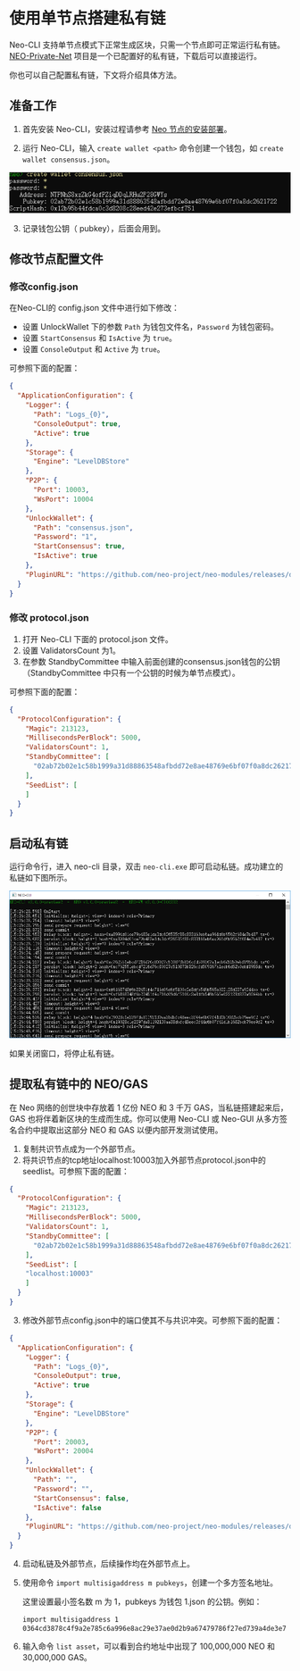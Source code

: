 # 使用单节点搭建私有链

Neo-CLI 支持单节点模式下正常生成区块，只需一个节点即可正常运行私有链。[NEO-Private-Net](https://github.com/chenzhitong/NEO-Private-Net) 项目是一个已配置好的私有链，下载后可以直接运行。

你也可以自己配置私有链，下文将介绍具体方法。

## 准备工作

1. 首先安装 Neo-CLI，安装过程请参考 [Neo 节点的安装部署](../../node/cli/setup.md)。

2. 运行 Neo-CLI，输入 `create wallet <path>` 命令创建一个钱包，如 `create wallet consensus.json`。

 ![](../assets/create-wallet.png)

3. 记录钱包公钥（ pubkey），后面会用到。

## 修改节点配置文件

### 修改config.json

在Neo-CLI的 config.json 文件中进行如下修改：

- 设置 UnlockWallet 下的参数 `Path` 为钱包文件名，`Password` 为钱包密码。
- 设置 `StartConsensus` 和 `IsActive` 为 `true`。
- 设置 `ConsoleOutput` 和 `Active`  为 `true`。

可参照下面的配置：

```json
{
  "ApplicationConfiguration": {
    "Logger": {
      "Path": "Logs_{0}",
      "ConsoleOutput": true,
      "Active": true
    },
    "Storage": {
      "Engine": "LevelDBStore"
    },
    "P2P": {
      "Port": 10003,
      "WsPort": 10004
    },
    "UnlockWallet": {
      "Path": "consensus.json",
      "Password": "1",
      "StartConsensus": true,
      "IsActive": true
    },
    "PluginURL": "https://github.com/neo-project/neo-modules/releases/download/v{1}/{0}.zip"
  }
}
```

### 修改 protocol.json

1. 打开 Neo-CLI 下面的 protocol.json 文件。
2. 设置 ValidatorsCount 为1。
3. 在参数 StandbyCommittee 中输入前面创建的consensus.json钱包的公钥（StandbyCommittee 中只有一个公钥的时候为单节点模式）。

可参照下面的配置：

```json
{
  "ProtocolConfiguration": {
    "Magic": 213123,
    "MillisecondsPerBlock": 5000,
    "ValidatorsCount": 1,
    "StandbyCommittee": [
      "02ab72b02e1c58b1999a31d88863548afbdd72e8ae48769e6bf07f0a8dc2621722"
    ],
    "SeedList": [
    ]
  }
}
```

## 启动私有链

运行命令行，进入 neo-cli 目录，双击 `neo-cli.exe` 即可启动私链。成功建立的私链如下图所示。

![](../assets/solo.png)

如果关闭窗口，将停止私有链。

## 提取私有链中的 NEO/GAS

在 Neo 网络的创世块中存放着 1 亿份 NEO 和 3 千万 GAS，当私链搭建起来后，GAS 也将伴着新区块的生成而生成。你可以使用 Neo-CLI 或 Neo-GUI 从多方签名合约中提取出这部分 NEO 和 GAS 以便内部开发测试使用。

1. 复制共识节点成为一个外部节点。
2. 将共识节点的tcp地址localhost:10003加入外部节点protocol.json中的seedlist。可参照下面的配置：

```json
{
  "ProtocolConfiguration": {
    "Magic": 213123,
    "MillisecondsPerBlock": 5000,
    "ValidatorsCount": 1,
    "StandbyCommittee": [
      "02ab72b02e1c58b1999a31d88863548afbdd72e8ae48769e6bf07f0a8dc2621722"
    ],
    "SeedList": [
    "localhost:10003"
    ]
  }
}
```

3. 修改外部节点config.json中的端口使其不与共识冲突。可参照下面的配置：

```json
{
  "ApplicationConfiguration": {
    "Logger": {
      "Path": "Logs_{0}",
      "ConsoleOutput": true,
      "Active": true
    },
    "Storage": {
      "Engine": "LevelDBStore"
    },
    "P2P": {
      "Port": 20003,
      "WsPort": 20004
    },
    "UnlockWallet": {
      "Path": "",
      "Password": "",
      "StartConsensus": false,
      "IsActive": false
    },
    "PluginURL": "https://github.com/neo-project/neo-modules/releases/download/v{1}/{0}.zip"
  }
}
```

4. 启动私链及外部节点，后续操作均在外部节点上。
5. 使用命令 `import multisigaddress m pubkeys`，创建一个多方签名地址。

   这里设置最小签名数 m 为 1，pubkeys 为钱包 1.json 的公钥。例如：

    ``` 
   import multisigaddress 1 0364cd3878c4f9a2e785c6a996e8ac29e37ae0d2b9a67479786f27ed739a4de3e7
    ```

6. 输入命令 `list asset`，可以看到合约地址中出现了 100,000,000 NEO 和 30,000,000 GAS。
